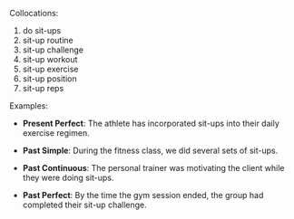 Collocations:

1. do sit-ups
2. sit-up routine
3. sit-up challenge
4. sit-up workout
5. sit-up exercise
6. sit-up position
7. sit-up reps

Examples:

- **Present Perfect**: The athlete has incorporated sit-ups into their daily exercise regimen.

- **Past Simple**: During the fitness class, we did several sets of sit-ups.

- **Past Continuous**: The personal trainer was motivating the client while they were doing sit-ups.

- **Past Perfect**: By the time the gym session ended, the group had completed their sit-up challenge.